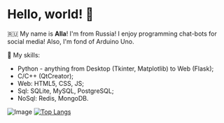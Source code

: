# Hello, world! :palm_tree: 

:ru: My name is **Alla**! I'm from Russia! I enjoy programming chat-bots for social media! Also, I'm fond of Arduino Uno.

:book: My skills:
- Python - anything from Desktop (Tkinter, Matplotlib) to Web (Flask);
- C/C++ (QtCreator);
- Web: HTML5, CSS, JS;
- Sql: SQLite, MySQL, PostgreSQL;
- NoSql: Redis, MongoDB.

![Image](https://media.tenor.com/images/e40525a77affb845ce40243e7189a9f2/tenor.gif)
[![Top Langs](https://github-readme-stats.vercel.app/api/top-langs/?username=BeautifulDirt&layout=compact)](https://github.com/BeautifulDirt/github-readme-stats)
